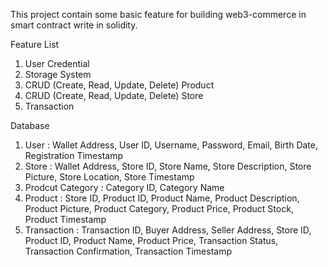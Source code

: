 This project contain some basic feature for building web3-commerce in smart contract write in solidity.
 
 Feature List
1. User Credential
2. Storage System
3. CRUD (Create, Read, Update, Delete) Product
4. CRUD (Create, Read, Update, Delete) Store
5. Transaction

Database
1. User : Wallet Address, User ID,  Username, Password, Email, Birth Date, Registration Timestamp
2. Store : Wallet Address, Store ID, Store Name, Store Description, Store Picture, Store Location, Store Timestamp
3. Prodcut Category : Category ID, Category Name
4. Product : Store ID, Product ID, Product Name, Product Description, Product Picture, Product Category, Product Price, Product Stock, Product Timestamp
5. Transaction : Transaction ID, Buyer Address, Seller Address, Store ID, Product ID, Product Name, Product Price, Transaction Status, Transaction Confirmation, Transaction Timestamp
